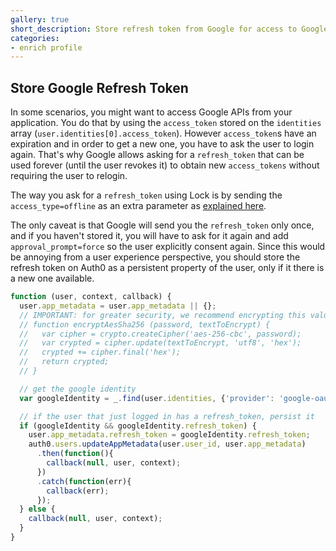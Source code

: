 ```yaml
---
gallery: true
short_description: Store refresh token from Google for access to Google APIs
categories:
- enrich profile
---
```

## Store Google Refresh Token

In some scenarios, you might want to access Google APIs from your application. You do that by using the `access_token` stored on the `identities` array (`user.identities[0].access_token`). However `access_token`s have an expiration and in order to get a new one, you have to ask the user to login again. That's why Google allows asking for a `refresh_token` that can be used forever (until the user revokes it) to obtain new `access_tokens` without requiring the user to relogin.

The way you ask for a `refresh_token` using Lock is by sending the `access_type=offline` as an extra parameter as [explained here](https://github.com/auth0/lock/wiki/Sending-authentication-parameters).

The only caveat is that Google will send you the `refresh_token` only once, and if you haven't stored it, you will have to ask for it again and add `approval_prompt=force` so the user explicitly consent again. Since this would be annoying from a user experience perspective, you should store the refresh token on Auth0 as a persistent property of the user, only if it there is a new one available.

```js
function (user, context, callback) {
  user.app_metadata = user.app_metadata || {};
  // IMPORTANT: for greater security, we recommend encrypting this value and decrypt on your application.
  // function encryptAesSha256 (password, textToEncrypt) {
  //   var cipher = crypto.createCipher('aes-256-cbc', password);
  //   var crypted = cipher.update(textToEncrypt, 'utf8', 'hex');
  //   crypted += cipher.final('hex');
  //   return crypted;
  // }

  // get the google identity
  var googleIdentity = _.find(user.identities, {'provider': 'google-oauth2'});

  // if the user that just logged in has a refresh_token, persist it
  if (googleIdentity && googleIdentity.refresh_token) {
    user.app_metadata.refresh_token = googleIdentity.refresh_token;
    auth0.users.updateAppMetadata(user.user_id, user.app_metadata)
      .then(function(){
        callback(null, user, context);
      })
      .catch(function(err){
        callback(err);
      });
  } else {
    callback(null, user, context);
  }
}
```

